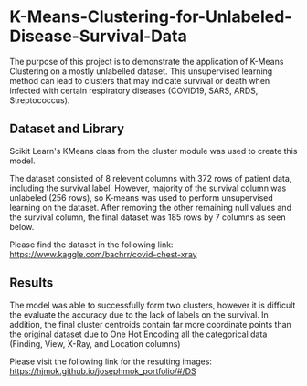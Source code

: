 # K-Means-Clustering-for-Unlabeled-Disease-Survival-Data

The purpose of this project is to demonstrate the application of K-Means Clustering on a mostly unlabelled dataset. This unsupervised learning method can lead to clusters that may indicate survival or death when infected with certain respiratory diseases (COVID19, SARS, ARDS, Streptococcus).

## Dataset and Library
Scikit Learn's KMeans class from the cluster module was used to create this model.

The dataset consisted of 8 relevent columns with 372 rows of patient data, including the survival label. However, majority of the survival column was unlabeled (256 rows), so K-means was used to perform unsupervised learning on the dataset. After removing the other remaining null values and the survival column, the final dataset was 185 rows by 7 columns as seen below.

Please find the dataset in the following link: https://www.kaggle.com/bachrr/covid-chest-xray 

## Results
The model was able to successfully form two clusters, however it is difficult the evaluate the accuracy due to the lack of labels on the survival. In addition, the final cluster centroids contain far more coordinate points than the original dataset due to One Hot Encoding all the categorical data (Finding, View, X-Ray, and Location columns)

Please visit the following link for the resulting images: https://hjmok.github.io/josephmok_portfolio/#/DS

